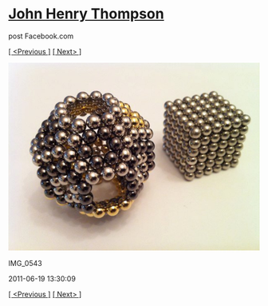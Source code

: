 # [John Henry Thompson](../README.md)
post Facebook.com

[[ <Previous ]](2011-06-21-1.md) [[ Next> ]](2011-06-18-1.md)

[![](../media/2011-06-19/Magnetic-Balls-IMG_0543.jpg)](../README.md)

IMG_0543

2011-06-19 13:30:09

[[ <Previous ]](2011-06-21-1.md) [[ Next> ]](2011-06-18-1.md)